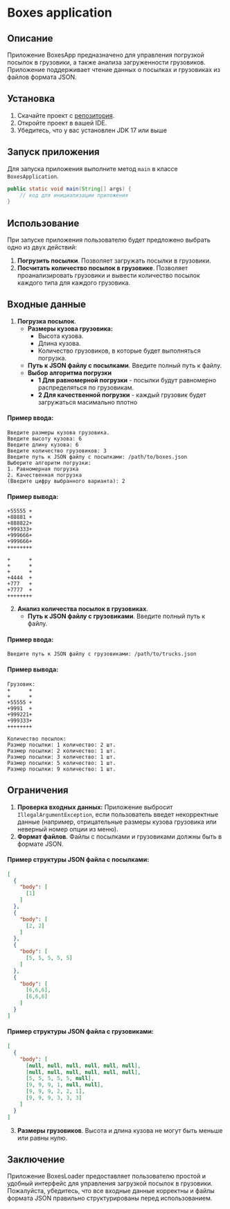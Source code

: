 # Boxes application
## Описание
Приложение BoxesApp предназначено для управления погрузкой посылок в грузовики, а также анализа загруженности грузовиков.
Приложение поддерживает чтение данных о посылках и грузовиках из файлов формата JSON.

## Установка
1. Скачайте проект с [репозитория](https://github.com/KovalevNikolay/ConsoleBoxes).
2. Откройте проект в вашей IDE.
3. Убедитесь, что у вас установлен JDK 17 или выше

## Запуск приложения
Для запуска приложения выполните метод `main` в классе `BoxesApplication`.
```java
public static void main(String[] args) {
    // код для инициализации приложения
}
```
## Использование
При запуске приложения пользователю будет предложено выбрать одно из двух действий:
1. **Погрузить посылки**. Позволяет загружать посылки в грузовики.
2. **Посчитать количество посылок в грузовике**. Позволяет проанализировать грузовики и вывести количество посылок каждого типа для каждого грузовика.

## Входные данные
1. **Погрузка посылок**.
   - **Размеры кузова грузовика:**
     - Высота кузова.
     - Длина кузова.
     - Количество грузовиков, в которые будет выполняться погрузка.
   - **Путь к JSON файлу с посылками**. Введите полный путь к файлу.
   - **Выбор алгоритма погрузки**
     - **1 Для равномерной погрузки** - посылки будут равномерно распределяться по грузовикам.
     - **2 Для качественной погрузки** - каждый грузовик будет загружаться масимально плотно
#### Пример ввода:
```
Введите размеры кузова грузовика.
Введите высоту кузова: 6
Введите длину кузова: 6
Введите количество грузовиков: 3
Введите путь к JSON файлу с посылками: /path/to/boxes.json
Выберите алгоритм погрузки:
1. Равномерная погрузка
2. Качественная погрузка
(Введите цифру выбранного варианта): 2
```
#### Пример вывода:
```
+55555 +
+88881 +
+888822+
+999333+
+999666+
+999666+
++++++++

+      +
+      +
+      +
+4444  +
+777   +
+7777  +
++++++++
```
2. **Анализ количества посылок в грузовиках**.
    - **Путь к JSON файлу с грузовиками**. Введите полный путь к файлу.
#### Пример ввода:
```
Введите путь к JSON файлу с грузовиками: /path/to/trucks.json
```
#### Пример вывода:
```
Грузовик: 
+      +
+      +
+55555 +
+9991  +
+999221+
+999333+
++++++++

Количество посылок: 
Размер посылки: 1 количество: 2 шт.
Размер посылки: 2 количество: 1 шт.
Размер посылки: 3 количество: 1 шт.
Размер посылки: 5 количество: 1 шт.
Размер посылки: 9 количество: 1 шт.
```

## Ограничения
1. **Проверка входных данных:** Приложение выбросит `IllegalArgumentException`, если пользователь введет некорректные данные 
(например, отрицательные размеры кузова грузовика или неверный номер опции из меню).
2. **Формат файлов**. Файлы с посылками и грузовиками должны быть в формате JSON.
#### Пример структуры JSON файла с посылками:
```json
[
  {
    "body": [
      [1]
    ]
  },
  {
    "body": [
      [2, 2]
    ]
  },
  {
    "body": [
      [5, 5, 5, 5, 5]
    ]
  },
  {
    "body": [
      [6,6,6],
      [6,6,6]
    ]
  }
]
```
#### Пример структуры JSON файла с грузовиками:
```json
[
  {
    "body": [
      [null, null, null, null, null, null],
      [null, null, null, null, null, null],
      [5, 5, 5, 5, 5, null],
      [9, 9, 9, 1, null, null],
      [9, 9, 9, 2, 2, 1],
      [9, 9, 9, 3, 3, 3]
    ]
  }
]
```
3. **Размеры грузовиков**. Высота и длина кузова не могут быть меньше или равны нулю.
## Заключение
Приложение BoxesLoader предоставляет пользователю простой и удобный интерфейс для управления загрузкой посылок в грузовики. 
Пожалуйста, убедитесь, что все входные данные корректны и файлы формата JSON правильно структурированы перед использованием.